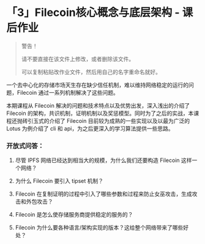 # 「3」Filecoin核心概念与底层架构 - 课后作业

> 警告！
>
> 请不要直接在该文件上修改，或者删除该文件。
>
> 可以复制粘贴改作业文件，然后用自己的名字重命名就好。

一个去中心化的存储市场天生存在缺少信任机制，难以维持网络稳定的运行的问题，Filecoin 通过一系列机制解决了这些问题。

本期课程从 Filecoin 解决的问题和技术特点以及优势出发，深入浅出的介绍了 Filecoin 的架构，共识机制，证明机制以及奖惩模型。同时为了之后的实战，本课程还抛砖引玉式的介绍了 Filecoin 目前较为成熟的一些实现以及以最为广泛的 Lotus 为例介绍了 cli 和 api，为之后更深入的学习算法提供一些思路。

### 开放式问答：

1. 尽管 IPFS 网络已经达到相当大的规模，为什么我们还要构造 Filecoin 这样一个网络？

2. 为什么 Filecoin 要引入 tipset 机制？
3. Filecoin 在复制证明的过程中引入了哪些参数和过程来防止女巫攻击，生成攻击和外包攻击？
4. Filecoin 是怎么使存储服务商提供稳定的服务的？
5. Filecoin 为什么要各种语言/架构实现的版本？这给整个网络带来了哪些好处？
